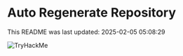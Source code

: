 # Auto Regenerate Repository

This README was last updated: 2025-02-05 05:08:29

 ![TryHackMe](https://tryhackme.com/badge/533634)